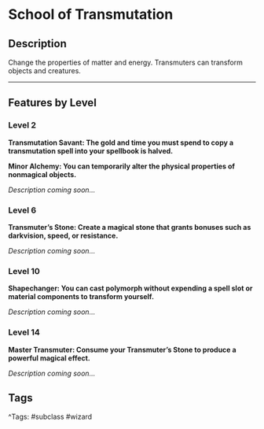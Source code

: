 # School of Transmutation

## Description

Change the properties of matter and energy. Transmuters can transform objects and creatures.

---

## Features by Level

### Level 2

**Transmutation Savant: The gold and time you must spend to copy a transmutation spell into your spellbook is halved.**

**Minor Alchemy: You can temporarily alter the physical properties of nonmagical objects.**

_Description coming soon..._

### Level 6

**Transmuter’s Stone: Create a magical stone that grants bonuses such as darkvision, speed, or resistance.**

_Description coming soon..._

### Level 10

**Shapechanger: You can cast polymorph without expending a spell slot or material components to transform yourself.**

_Description coming soon..._

### Level 14

**Master Transmuter: Consume your Transmuter’s Stone to produce a powerful magical effect.**

_Description coming soon..._

## Tags

^Tags: #subclass #wizard